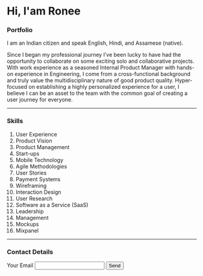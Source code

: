 # Hi, I'am Ronee

### Portfolio

I am an Indian citizen and speak English, Hindi, and Assamese (native).

Since I began my professional journey I’ve been lucky to have had the opportunity to collaborate on some exciting solo and collaborative projects. With work experience as a seasoned Internal Product Manager with hands-on experience in Engineering, I come from a cross-functional background and truly value the multidisciplinary nature of good product quality. Hyper-focused on establishing a highly personalized experience for a user, I believe I can be an asset to the team with the common goal of creating a user journey for everyone.

---

### Skills
1. User Experience
2. Product Vision
3. Product Management
4. Start-ups
5. Mobile Technology
6. Agile Methodologies
7. User Stories
8. Payment Systems
9. Wireframing
10. Interaction Design
11. User Research
12. Software as a Service (SaaS)
13. Leadership
14. Management
15. Mockups
16. Mixpanel

---

### Contact Details
<form action="https://formspree.io/f/xayvqvlj" method="POST">
  <label for="email">Your Email</label>
  <input name="Email" id="email" type="email"></input>
  <button type="submit">Send</button>
</form>
